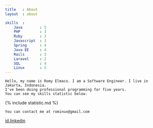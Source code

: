 ```yaml
---
title   : About
layout  : about

skills  :
    Java        : 5
    PHP         : 3
    Ruby        : 3
    Javascript  : 3
    Spring      : 4
    Java EE     : 4
    Rails       : 3
    Laravel     : 2
    SQL         : 4
    Linux       : 5
---
```


```
Hello, my name is Romy Elmaco. I am a Software Engineer. I live in Jakarta, Indonesia.
I've been doing professional programming for five years.
You can see my skills statistic below.
```
{% include statistic.md %}

```
You can contact me at rominux@gmail.com
```
[id.linkedin](https://id.linkedin.com/in/romyelmaco)
